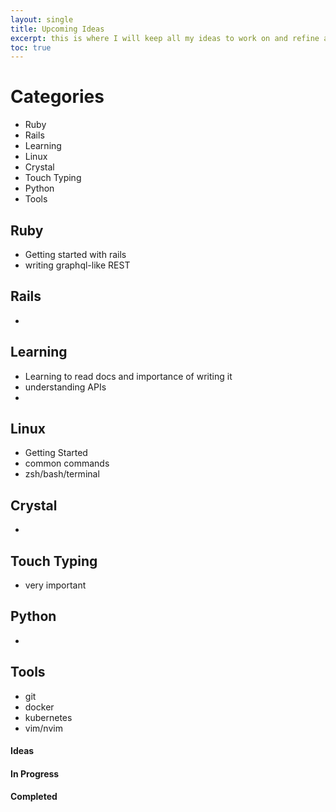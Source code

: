 ```yaml
---
layout: single
title: Upcoming Ideas
excerpt: this is where I will keep all my ideas to work on and refine after which they will become regular posts
toc: true
---
```


# Categories

- Ruby 
- Rails
- Learning 
- Linux 
- Crystal 
- Touch Typing 
- Python 
- Tools 

## Ruby 

- Getting started with rails
- writing graphql-like REST

## Rails 

- 

## Learning 

- Learning to read docs and importance of writing it
- understanding APIs 
- 

## Linux

- Getting Started
- common commands
- zsh/bash/terminal

## Crystal 

-

## Touch Typing

- very important

## Python 

-  

## Tools

- git
- docker 
- kubernetes 
- vim/nvim

#### Ideas

#### In Progress

#### Completed
